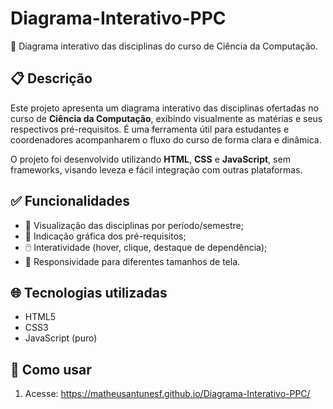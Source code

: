 # Diagrama-Interativo-PPC

📘 Diagrama interativo das disciplinas do curso de Ciência da Computação.

## 📋 Descrição

Este projeto apresenta um diagrama interativo das disciplinas ofertadas no 
curso de **Ciência da Computação**, exibindo visualmente as matérias e seus 
respectivos pré-requisitos. É uma ferramenta útil para estudantes e coordenadores 
acompanharem o fluxo do curso de forma clara e dinâmica.

O projeto foi desenvolvido utilizando **HTML**, **CSS** e **JavaScript**,
sem frameworks, visando leveza e fácil integração com outras plataformas.

## ✅ Funcionalidades

- 📌 Visualização das disciplinas por período/semestre;
- 🔗 Indicação gráfica dos pré-requisitos;
- 🖱️ Interatividade (hover, clique, destaque de dependência);
- 📱 Responsividade para diferentes tamanhos de tela.

## 🌐 Tecnologias utilizadas

- HTML5
- CSS3
- JavaScript (puro)

## 🚀 Como usar

1. Acesse: https://matheusantunesf.github.io/Diagrama-Interativo-PPC/
